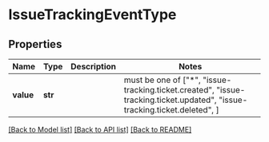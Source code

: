 # IssueTrackingEventType


## Properties
Name | Type | Description | Notes
------------ | ------------- | ------------- | -------------
**value** | **str** |  |  must be one of ["*", "issue-tracking.ticket.created", "issue-tracking.ticket.updated", "issue-tracking.ticket.deleted", ]

[[Back to Model list]](../../README.md#documentation-for-models) [[Back to API list]](../../README.md#documentation-for-api-endpoints) [[Back to README]](../../README.md)


